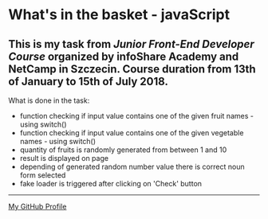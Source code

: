 # What's in the basket - javaScript

## This is my task from *Junior Front-End Developer Course* organized by infoShare Academy and NetCamp in Szczecin. Course duration from 13th of January to 15th of July 2018.

What is done in the task:
* function checking if input value contains one of the given fruit names - using switch()
* function checking if input value contains one of the given vegetable names - using switch()
* quantity of fruits is randomly generated from between 1 and 10
* result is displayed on page
* depending of generated random number value there is correct noun form selected
* fake loader is triggered after clicking on 'Check' button

---
[My GitHub Profile](https://github.com/skwirowski "Paweł Skwirowski GitHub")